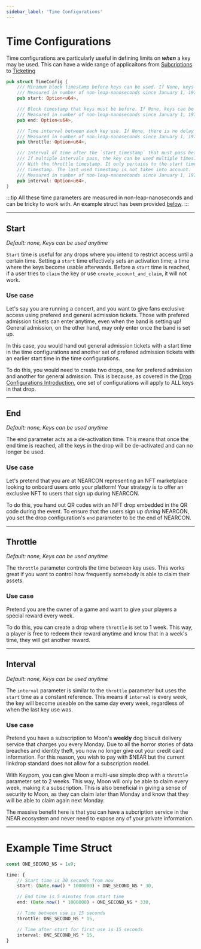 ```yaml
---
sidebar_label: 'Time Configurations'
---
```

# Time Configurations
Time configurations are particularly useful in defining limits on ***when*** a key may be used. This can have a wide range of applicaitons from [Subcriptions](../../../../Tutorials/Advanced/subscriptions/concept.md) to [Ticketing](../../../../Tutorials/Advanced/ticketing/concept.md)

```rust
pub struct TimeConfig {
    /// Minimum block timestamp before keys can be used. If None, keys can be used immediately
    /// Measured in number of non-leap-nanoseconds since January 1, 1970 0:00:00 UTC.
    pub start: Option<u64>,

    /// Block timestamp that keys must be before. If None, keys can be used indefinitely
    /// Measured in number of non-leap-nanoseconds since January 1, 1970 0:00:00 UTC.
    pub end: Option<u64>,

    /// Time interval between each key use. If None, there is no delay between key uses.
    /// Measured in number of non-leap-nanoseconds since January 1, 1970 0:00:00 UTC.
    pub throttle: Option<u64>,

    /// Interval of time after the `start_timestamp` that must pass before a key can be used.
    /// If multiple intervals pass, the key can be used multiple times. This has nothing to do
    /// With the throttle timestamp. It only pertains to the start timestamp and the current
    /// timestamp. The last_used timestamp is not taken into account.
    /// Measured in number of non-leap-nanoseconds since January 1, 1970 0:00:00 UTC.
    pub interval: Option<u64>,
}
```
:::tip
All these time parameters are measured in non-leap-nanoseconds and can be tricky to work with. An example struct has been provided [below](time-customization.md).
:::  


---

## Start 
*Default: none, Keys can be used anytime*  

`Start` time is useful for any drops where you intend to restrict access until a certain time. Setting a `start` time effectively sets an activation time; a time where the keys become usable afterwards. Before a `start` time is reached, if a user tries to `claim` the key or use `create_account_and_claim`, it will not work. 

### Use case
Let's say you are running a concert, and you want to give fans exclusive access using prefered and general admission tickets. Those with prefered admission tickets can enter anytime, even when the band is setting up! General admission, on the other hand, may only enter once the band is set up. 

In this case, you would hand out general admission tickets with a start time in the time configurations and another set of prefered admission tickets with an earlier start time in the time configurations.

To do this, you would need to create two drops, one for prefered admission and another for general admission. This is because, as covered in the [Drop Configurations Introduction](customization-homepage.md), one set of configurations will apply to ALL keys in that drop. 

---

## End
*Default: none, Keys can be used anytime*  

The end parameter acts as a de-activation time. This means that once the end time is reached, all the keys in the drop will be de-activated and can no longer be used. 

### Use case
Let's pretend that you are at NEARCON representing an NFT marketplace looking to onboard users onto your platform! Your strategy is to offer an exclusive NFT to users that sign up during NEARCON. 

To do this, you hand out QR codes with an NFT drop embedded in the QR code during the event. To ensure that the users sign up *during* NEARCON, you set the drop configuration's `end` parameter to be the end of NEARCON. 

---

## Throttle
*Default: none, Keys can be used anytime*  

The `throttle` parameter controls the time between key uses. This works great if you want to control how frequently somebody is able to claim their assets. 

### Use case
Pretend you are the owner of a game and want to give your players a special reward every week.

To do this, you can create a drop where `throttle` is set to 1 week. This way, a player is free to redeem their reward anytime and know that in a week's time, they will get another reward. 

---

## Interval
*Default: none, Keys can be used anytime*  

The `interval` parameter is similar to the `throttle` parameter but uses the  `start` time as a constant reference. This means if `interval` is every week, the key will become useable on the same day every week, regardless of when the last key use was. 

### Use case
Pretend you have a subscription to Moon's **weekly** dog biscuit delivery service that charges you every Monday. Due to all the horror stories of data breaches and identity theft, you now no longer give out your credit card information. For this reason, you wish to pay with $NEAR but the current linkdrop standard does not allow for a subscription model. 

With Keypom, you can give Moon a multi-use simple drop with a `throttle` parameter set to 2 weeks. This way, Moon will only be able to claim every week, making it a subscription. This is also beneficial in giving a sense of security to Moon, as they can claim later than Monday and know that they will be able to claim again next Monday.

The massive benefit here is that you can have a subcription service in the NEAR ecosystem and never need to expose any of your private information.


---

# Example Time Struct

```ts
const ONE_SECOND_NS = 1e9;

time: {
    // Start time is 30 seconds from now
    start: (Date.now() * 1000000) + ONE_SECOND_NS * 30,

    // End time is 5 minutes from start time
    end: (Date.now() * 1000000) + ONE_SECOND_NS * 330,

    // Time between use is 15 seconds
    throttle: ONE_SECOND_NS * 15,

    // Time after start for first use is 15 seconds
    interval: ONE_SECOND_NS * 15,
}
```


